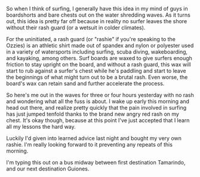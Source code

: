 So when I think of surfing, I generally have this idea in my mind of guys in boardshorts and bare chests out on the water shredding waves. As it turns out, this idea is pretty far off because in reality no surfer leaves the shore without their rash guard (or a wetsuit in colder climates).

For the uninitiated, a rash guard (or "rashie" if you're speaking to the Ozzies) is an athletic shirt made out of spandex and nylon or polyester used in a variety of watersports including surfing, scuba diving, wakeboarding, and kayaking, among others. Surf boards are waxed to give surfers enough friction to stay upright on the board, and without a rash guard, this wax will start to rub against a surfer's chest while he's paddling and start to leave the beginnings of what might turn out to be a brutal rash. Even worse, the board's wax can retain sand and further accelerate the process.

So here's me out in the waves for three or four hours yesterday with no rash and wondering what all the fuss is about. I wake up early this morning and head out there, and realize pretty quickly that the pain involved in surfing has just jumped tenfold thanks to the brand new angry red rash on my chest. It's okay though, because at this point I've just accepted that I learn all my lessons the hard way.

Luckily I'd given into learned advice last night and bought my very own rashie. I'm really looking forward to it preventing any repeats of this morning.

I'm typing this out on a bus midway between first destination Tamarindo, and our next destination Guiones.
